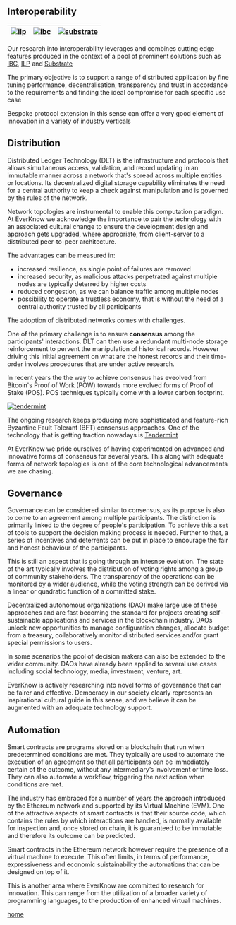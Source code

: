 
## Interoperability 

|[![ilp](img/ilp.png)](https://interledger.org)|[![ibc](img/cosmos.png)](https://cosmos.network)|[![substrate](img/substrate.png)](https://substrate.io)
|:-|:-|:-|

Our research into interoperability leverages and combines cutting edge features produced in the context of a pool of prominent solutions such as [IBC](https://ibc.cosmos.network/), [ILP](https://interledger.org) and [Substrate](https://substrate.io)

The primary objective is to support a range of distributed application by fine tuning performance, decentralisation, transparency and trust in accordance to the requirements and finding the ideal compromise for each specific use case

Bespoke protocol extension in this sense can offer a very good element of innovation in a variety of industry verticals

## Distribution

Distributed Ledger Technology (DLT) is the infrastructure and protocols that allows simultaneous access, validation, and record updating in an immutable manner across a network that's spread across multiple entities or locations. Its decentralized digital storage capability eliminates the need for a central authority to keep a check against manipulation and is governed by the rules of the network. 

Network topologies are instrumental to enable this computation paradigm. At EverKnow we acknowledge the importance to pair the technology with an associated cultural change to ensure the development design and approach gets upgraded, where appropriate, from client-server to a distributed peer-to-peer architecture.

The advantages can be measured in:

- increased resilience, as single point of failures are removed
- increased security, as malicious attacks perpetrated against multiple nodes are typically deterred by higher costs
- reduced congestion, as we can balance traffic among multiple nodes
- possibility to operate a trustless economy, that is without the need of a central authority trusted by all participants 

The adoption of distributed networks comes with challenges.

One of the primary challenge is to ensure **consensus** among the participants' interactions. DLT can then use a redundant multi-node storage reinforcement to pervent the manipulation of historical records. However driving this initial agreement on what are the honest records and their time-order involves procedures that are under active research.

In recent years the the way to achieve consensus has eveolved from Bitcoin's Proof of Work (POW) towards more evolved forms of Proof of Stake (POS). POS techniques typically come with a lower carbon footprint.

[![tendermint](img/tendermint.png)](https://tendermint.com)

The ongoing research keeps producing more sophisticated and feature-rich Byzantine Fault Tolerant (BFT) consensus approaches.
One of the technology that is getting traction nowadays is [Tendermint](https://tendermint.com)

At EverKnow we pride ourselves of having experimented on advanced and innovative forms of consensus for several years. This along with adequate forms of network topologies is one of the core technological advancements we are chasing.

## Governance

Governance can be considered similar to consensus, as its purpose is also to come to an agreement among multiple participants. The distinction is primarily linked to the degree of people's participation. To achieve this a set of tools to support the decision making process is needed. Further to that, a series of incentives and deterrents can be put in place to encourage the fair and honest behaviour of the participants.

This is still an aspect that is going through an intesnse evolution. The state of the art typically involves the distribution of voting rights among a group of community stakeholders. The transparency of the operations can be monitored by a wider audience, while the voting strength can be derived via a linear or quadratic function of a committed stake.

Decentralized autonomous organizations (DAO) make large use of these approaches and are fast becoming the standard for projects creating self-sustainable applications and services in the blockchain industry. DAOs unlock new opportunities to manage configuration changes, allocate budget from a treasury, collaboratively monitor distributed services and/or grant special permissions to users.

In some scenarios the pool of decision makers can also be extended to the wider community. DAOs have already been applied to several use cases including social technology, media, investment, venture, art.

EverKnow is actively researching into novel forms of governance that can be fairer and effective. Democracy in our society clearly represents an inspirational cultural guide in this sense, and we believe it can be augmented with an adequate technology support.

## Automation

Smart contracts are programs stored on a blockchain that run when predetermined conditions are met. They typically are used to automate the execution of an agreement so that all participants can be immediately certain of the outcome, without any intermediary’s involvement or time loss. They can also automate a workflow, triggering the next action when conditions are met.

The industry has embraced for a number of years the approach introduced by the Ethereum network and supported by its Virtual Machine (EVM). One of the attractive aspects of smart contracts is that their source code, which contains the rules by which interactions are handled, is normally available for inspection and, once stored on chain, it is guaranteed to be immutable and therefore its outcome can be predicted.

Smart contracts in the Ethereum network however require the presence of a virtual machine to execute. This often limits, in terms of performance, expressiveness and economic suistainability the automations that can be designed on top of it.

This is another area where EverKnow are committed to research for innovation. This can range from the utilization of a broader variety of programming languages, to the production of enhanced virtual machines.

[home](home.md)